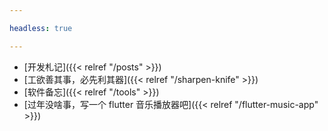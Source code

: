 ```yaml
---

headless: true

---
```


- [开发札记]({{< relref "/posts" >}})
- [工欲善其事，必先利其器]({{< relref "/sharpen-knife" >}})
- [软件备忘]({{< relref "/tools" >}})
- [过年没啥事，写一个 flutter 音乐播放器吧]({{< relref "/flutter-music-app" >}})